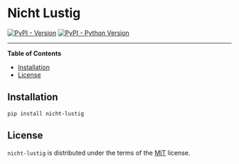 # Nicht Lustig

[![PyPI - Version](https://img.shields.io/pypi/v/nicht-lustig.svg)](https://pypi.org/project/nicht-lustig)
[![PyPI - Python Version](https://img.shields.io/pypi/pyversions/nicht-lustig.svg)](https://pypi.org/project/nicht-lustig)

-----

**Table of Contents**

- [Installation](#installation)
- [License](#license)

## Installation

```console
pip install nicht-lustig
```

## License

`nicht-lustig` is distributed under the terms of the [MIT](https://spdx.org/licenses/MIT.html) license.
